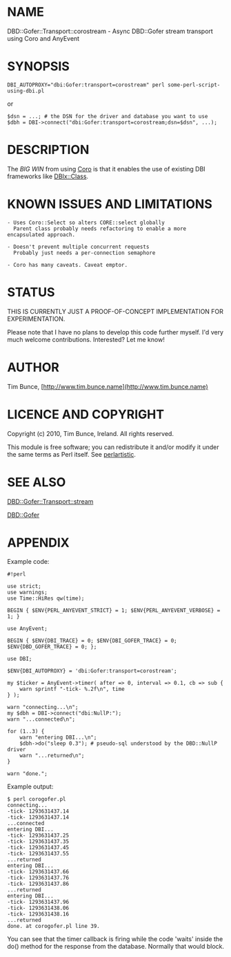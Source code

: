 # NAME

DBD::Gofer::Transport::corostream - Async DBD::Gofer stream transport using Coro and AnyEvent

# SYNOPSIS

    DBI_AUTOPROXY="dbi:Gofer:transport=corostream" perl some-perl-script-using-dbi.pl

or

    $dsn = ...; # the DSN for the driver and database you want to use
    $dbh = DBI->connect("dbi:Gofer:transport=corostream;dsn=$dsn", ...);

# DESCRIPTION

The _BIG WIN_ from using [Coro](https://metacpan.org/pod/Coro) is that it enables the use of existing
DBI frameworks like [DBIx::Class](https://metacpan.org/pod/DBIx%3A%3AClass).

# KNOWN ISSUES AND LIMITATIONS

    - Uses Coro::Select so alters CORE::select globally
      Parent class probably needs refactoring to enable a more encapsulated approach.

    - Doesn't prevent multiple concurrent requests
      Probably just needs a per-connection semaphore

    - Coro has many caveats. Caveat emptor.

# STATUS

THIS IS CURRENTLY JUST A PROOF-OF-CONCEPT IMPLEMENTATION FOR EXPERIMENTATION.

Please note that I have no plans to develop this code further myself.
I'd very much welcome contributions. Interested? Let me know!

# AUTHOR

Tim Bunce, [http://www.tim.bunce.name](http://www.tim.bunce.name)

# LICENCE AND COPYRIGHT

Copyright (c) 2010, Tim Bunce, Ireland. All rights reserved.

This module is free software; you can redistribute it and/or
modify it under the same terms as Perl itself. See [perlartistic](https://metacpan.org/pod/perlartistic).

# SEE ALSO

[DBD::Gofer::Transport::stream](https://metacpan.org/pod/DBD%3A%3AGofer%3A%3ATransport%3A%3Astream)

[DBD::Gofer](https://metacpan.org/pod/DBD%3A%3AGofer)

# APPENDIX

Example code:

    #!perl

    use strict;
    use warnings;
    use Time::HiRes qw(time);

    BEGIN { $ENV{PERL_ANYEVENT_STRICT} = 1; $ENV{PERL_ANYEVENT_VERBOSE} = 1; }

    use AnyEvent;

    BEGIN { $ENV{DBI_TRACE} = 0; $ENV{DBI_GOFER_TRACE} = 0; $ENV{DBD_GOFER_TRACE} = 0; };

    use DBI;

    $ENV{DBI_AUTOPROXY} = 'dbi:Gofer:transport=corostream';

    my $ticker = AnyEvent->timer( after => 0, interval => 0.1, cb => sub {
        warn sprintf "-tick- %.2f\n", time
    } );

    warn "connecting...\n";
    my $dbh = DBI->connect("dbi:NullP:");
    warn "...connected\n";

    for (1..3) {
        warn "entering DBI...\n";
        $dbh->do("sleep 0.3"); # pseudo-sql understood by the DBD::NullP driver
        warn "...returned\n";
    }

    warn "done.";

Example output:

    $ perl corogofer.pl
    connecting...
    -tick- 1293631437.14
    -tick- 1293631437.14
    ...connected
    entering DBI...
    -tick- 1293631437.25
    -tick- 1293631437.35
    -tick- 1293631437.45
    -tick- 1293631437.55
    ...returned
    entering DBI...
    -tick- 1293631437.66
    -tick- 1293631437.76
    -tick- 1293631437.86
    ...returned
    entering DBI...
    -tick- 1293631437.96
    -tick- 1293631438.06
    -tick- 1293631438.16
    ...returned
    done. at corogofer.pl line 39.

You can see that the timer callback is firing while the code 'waits' inside the
do() method for the response from the database. Normally that would block.

